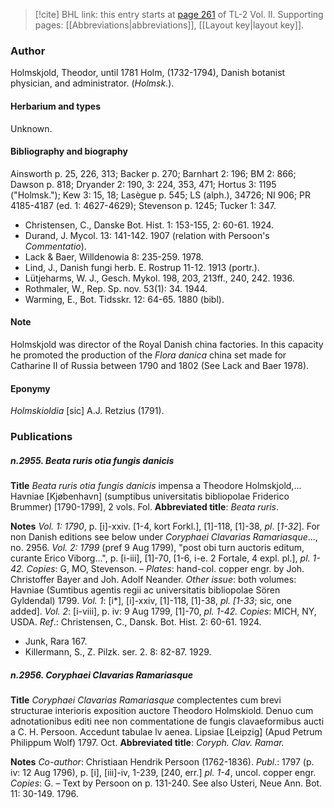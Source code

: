 > [!cite] BHL link: this entry starts at [page 261](https://www.biodiversitylibrary.org/item/103253#page/287/mode/1up) of TL-2 Vol. II.
> Supporting pages: [[Abbreviations|abbreviations]], [[Layout key|layout key]].

### Author

Holmskjold, Theodor, until 1781 Holm, (1732-1794), Danish botanist physician, and administrator. (*Holmsk.*).

#### Herbarium and types

Unknown.

#### Bibliography and biography

Ainsworth p. 25, 226, 313; Backer p. 270; Barnhart 2: 196; BM 2: 866; Dawson p. 818; Dryander 2: 190, 3: 224, 353, 471; Hortus 3: 1195 ("Holmsk."); Kew 3: 15, 18; Lasègue p. 545; LS (alph.), 34726; NI 906; PR 4185-4187 (ed. 1: 4627-4629); Stevenson p. 1245; Tucker 1: 347.
- Christensen, C., Danske Bot. Hist. 1: 153-155, 2: 60-61. 1924.
- Durand, J. Mycol. 13: 141-142. 1907 (relation with Persoon's *Commentatio*).
- Lack & Baer, Willdenowia 8: 235-259. 1978.
- Lind, J., Danish fungi herb. E. Rostrup 11-12. 1913 (portr.).
- Lütjeharms, W. J., Gesch. Mykol. 198, 203, 213ff., 240, 242. 1936.
- Rothmaler, W., Rep. Sp. nov. 53(1): 34. 1944.
- Warming, E., Bot. Tidsskr. 12: 64-65. 1880 (bibl).

#### Note

Holmskjold was director of the Royal Danish china factories. In this capacity he promoted the production of the *Flora danica* china set made for Catharine II of Russia between 1790 and 1802 (See Lack and Baer 1978).

#### Eponymy

*Holmskioldia* \[sic\] A.J. Retzius (1791).

### Publications

##### n.2955. Beata ruris otia fungis danicis

**Title**
*Beata ruris otia fungis danicis* impensa a Theodore Holmskjold,... Havniae \[Kjøbenhavn\] (sumptibus universitatis bibliopolae Friderico Brummer) \[1790-1799\], 2 vols. Fol.
**Abbreviated title**: *Beata ruris*.

**Notes**
*Vol. 1: 1790*, p. \[i\]-xxiv. \[1-4, kort Forkl.\], \[1\]-118, \[1\]-38, *pl*. \[*1-32*\]. For non Danish editions see below under *Coryphaei Clavarias Ramariasque*..., no. 2956.
*Vol. 2: 1799* (pref 9 Aug 1799), "post obi turn auctoris editum, curante Erico Viborg...", p. \[i-iii\], \[1\]-70, \[1-6, i-e. 2 Fortale, 4 expl. pl.\], *pl. 1-42.*
*Copies*: G, MO, Stevenson. – *Plates*: hand-col. copper engr. by Joh. Christoffer Bayer and Joh. Adolf Neander.
*Other issue*: both volumes: Havniae (Sumtibus agentis regii ac universitatis bibliopolae Sören Gyldendal) 1799.
*Vol. 1*: \[i\*\], \[i\]-xxiv, \[1\]-118, \[1\]-38, *pl. \[1-33*; sic, one added\].
*Vol. 2*: \[i-viii\], p. iv: 9 Aug 1799, \[1\]-70, *pl. 1-42.*
*Copies*: MICH, NY, USDA.
*Ref*.: Christensen, C., Dansk. Bot. Hist. 2: 60-61. 1924.
- Junk, Rara 167.
- Killermann, S., Z. Pilzk. ser. 2. 8: 82-87. 1929.

##### n.2956. Coryphaei Clavarias Ramariasque

**Title**
*Coryphaei Clavarias Ramariasque* complectentes cum brevi structurae interioris exposition auctore Theodoro Holmskiold. Denuo cum adnotationibus editi nee non commentatione de fungis clavaeformibus aucti a C. H. Persoon. Accedunt tabulae lv aenea. Lipsiae \[Leipzig\] (Apud Petrum Philippum Wolf) 1797. Oct.
**Abbreviated title**: *Coryph. Clav. Ramar.*

**Notes**
*Co-author*: Christiaan Hendrik Persoon (1762-1836).
*Publ*.: 1797 (p. iv: 12 Aug 1796), p. \[i\], \[iii\]-iv, 1-239, \[240, err.\] *pl. 1-4*, uncol. copper engr.
*Copies*: G. – Text by Persoon on p. 131-240. See also Usteri, Neue Ann. Bot. 11: 30-149. 1796.

